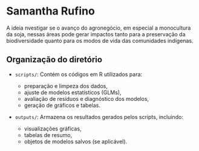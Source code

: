 # Samantha Rufino

A ideia nvestigar se o avanço do agronegócio, em especial a monocultura da soja, nessas áreas pode gerar impactos tanto para a preservação da biodiversidade quanto para os modos de vida das comunidades indígenas.

## Organização do diretório

- `scripts/`: Contém os códigos em R utilizados para:
  - preparação e limpeza dos dados,
  - ajuste de modelos estatísticos (GLMs),
  - avaliação de resíduos e diagnóstico dos modelos,
  - geração de gráficos e tabelas.

- `outputs/`: Armazena os resultados gerados pelos scripts, incluindo:
  - visualizações gráficas,
  - tabelas de resumo,
  - objetos de modelos salvos (se aplicável).
